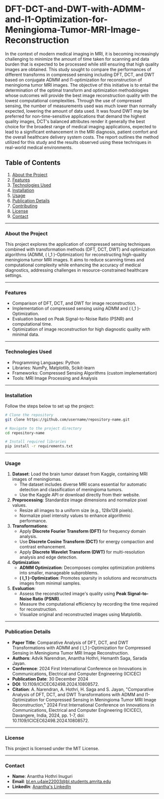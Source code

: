 # DFT-DCT-and-DWT-with-ADMM-and-l1-Optimization-for-Meningioma-Tumor-MRI-Image-Reconstruction
In the context of modern medical imaging in MRI, it is becoming increasingly challenging to minimize the amount of time taken for scanning and data burden that is expected to be processed while still ensuring that high quality images are obtained. This study sought to compare the performances of different transforms in compressed sensing including DFT, DCT, and DWT based on conjugate ADMM and l1-optimization for reconstruction of meningioma tumor MRI images. The objective of this initiative is to entail the determination of the optimal transform and optimization methodologies whose outcomes will provide the best image reconstruction quality with the lowest computational complexities. Through the use of compressed sensing, the number of measurements used was much lower than normally expected, lowering the amount of data used. It was found  DWT may be preferred for non-time-sensitive applications that demand the highest quality images, DCT's balanced attributes render it generally the best choice for the broadest range of medical imaging applications, expected to lead to a significant enhancement in the MRI diagnosis, patient comfort and the overall healthcare delivery system costs. The report outlines the method utilized for this study and the results observed using these techniques in real-world medical environments.

## **Table of Contents**

1. [About the Project](#about-the-project)
2. [Features](#features)
3. [Technologies Used](#technologies-used)
4. [Installation](#installation)
5. [Usage](#usage)
6. [Publication Details](#publication-details)
7. [Contributing](#contributing)
8. [License](#license)
9. [Contact](#contact)

---

### **About the Project**

This project explores the application of compressed sensing techniques combined with transformation methods (DFT, DCT, DWT) and optimization algorithms (ADMM, \( l_1 \)-Optimization) for reconstructing high-quality meningioma tumor MRI images. It aims to reduce scanning times and computational complexity while enhancing the accuracy of medical diagnostics, addressing challenges in resource-constrained healthcare settings.

---

### **Features**

- Comparison of DFT, DCT, and DWT for image reconstruction.
- Implementation of compressed sensing using ADMM and \( l_1 \)-Optimization.
- Evaluation based on Peak Signal-to-Noise Ratio (PSNR) and computational time.
- Optimization of image reconstruction for high diagnostic quality with minimal data.

---

### **Technologies Used**

- Programming Languages: Python
- Libraries: NumPy, Matplotlib, Scikit-learn
- Frameworks: Compressed Sensing Algorithms (custom implementation)
- Tools: MRI Image Processing and Analysis

---

### **Installation**

Follow the steps below to set up the project:

```bash
# Clone the repository
git clone https://github.com/username/repository-name.git

# Navigate to the project directory
cd repository-name

# Install required libraries
pip install -r requirements.txt

```

---

### **Usage**

1. **Dataset**: Load the brain tumor dataset from Kaggle, containing MRI images of meningiomas.
   - The dataset includes diverse MRI scans essential for automatic detection and classification of meningioma tumors.
   - Use the Kaggle API or download directly from their website.
2. **Preprocessing**: Standardize image dimensions and normalize pixel values.
   - Resize all images to a uniform size (e.g., 128x128 pixels).
   - Normalize pixel intensity values to enhance algorithmic performance.
3. **Transformations**:
   - Apply **Discrete Fourier Transform (DFT)** for frequency domain analysis.
   - Use **Discrete Cosine Transform (DCT)** for energy compaction and contrast enhancement.
   - Apply **Discrete Wavelet Transform (DWT)** for multi-resolution analysis and edge detection.
4. **Optimization**:
   - **ADMM Optimization**: Decomposes complex optimization problems into smaller, manageable subproblems.
   - **\( l_1 \)-Optimization**: Promotes sparsity in solutions and reconstructs images from minimal samples.
5. **Evaluation**:
   - Assess the reconstructed image's quality using **Peak Signal-to-Noise Ratio (PSNR)**.
   - Measure the computational efficiency by recording the time required for reconstruction.
   - Visualize original and reconstructed images using Matplotlib.

---

### **Publication Details**

- **Paper Title**: Comparative Analysis of DFT, DCT, and DWT Transformations with ADMM and \( l_1 \)-Optimization for Compressed Sensing in Meningioma Tumor MRI Image Reconstruction.
- **Authors**: Advik Narendran, Anantha Hothri, Hemanth Saga, Sarada Jayan.
- **Conference**: 2024 First International Conference on Innovations in Communications, Electrical and Computer Engineering (ICICEC)
- **Publication Date**: 30 December 2024
- **DOI**: 10.1109/ICICEC62498.2024.10808572.
- **Citation**: A. Narendran, A. Hothri, H. Saga and S. Jayan, "Comparative Analysis of DFT, DCT, and DWT Transformations with ADMM and l1-Optimization for Compressed Sensing in Meningioma Tumor MRI Image Reconstruction," 2024 First International Conference on Innovations in Communications, Electrical and Computer Engineering (ICICEC), Davangere, India, 2024, pp. 1-7, doi: 10.1109/ICICEC62498.2024.10808572.

---

### **License**

This project is licensed under the MIT License.

---

### **Contact**

- **Name**: Anantha Hothri Inuguri
- **Email**: [bl.en.u4aie22003@bl.students.amrita.edu](mailto:bl.en.u4aie22003@bl.students.amrita.edu)
- **LinkedIn**: [Anantha's LinkedIn](https://www.linkedin.com/in/anantha-hothri)

---
